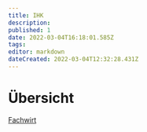 ```yaml
---
title: IHK
description: 
published: 1
date: 2022-03-04T16:18:01.585Z
tags: 
editor: markdown
dateCreated: 2022-03-04T12:32:28.431Z
---
```


# Übersicht

[Fachwirt](/ihk/fachwirt)
